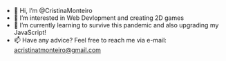 - 👋 Hi, I’m @CristinaMonteiro 
- 👀 I’m interested in Web Devlopment and creating 2D games
- 🌱 I’m currently learning to survive this pandemic and also upgrading my JavaScript! 
- 📫 Have any advice? Feel free to reach me via e-mail: acristinatmonteiro@gmail.com
